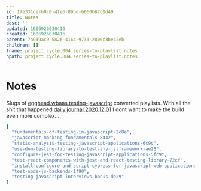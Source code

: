 ```yaml
---
id: 17e331ce-b0c0-4fe6-89bd-b660b87d1d49
title: Notes
desc: ''
updated: 1606926030416
created: 1606926030416
parent: 7a939ac9-5826-4164-9733-2806c3be42eb
children: []
fname: project.cycle.004.series-to-playlist.notes
hpath: project.cycle.004.series-to-playlist.notes
---
```

# Notes

Slugs of [egghead.wbaas.testing-javascript](6cb5ab6c-463f-407a-b378-218012269631) converted playlists. With all the shit that happened [daily.journal.2020.12.01](671dcfa6-f912-462b-941a-d39dfadeb402) I dont want to make the build even more complex...

```ruby
[
  "fundamentals-of-testing-in-javascript-2c8a",
  "javascript-mocking-fundamentals-8442",
  "static-analysis-testing-javascript-applications-6c9c",
  "use-dom-testing-library-to-test-any-js-framework-ae28",
  "configure-jest-for-testing-javascript-applications-5fc9",
  "test-react-components-with-jest-and-react-testing-library-72cf",
  "install-configure-and-script-cypress-for-javascript-web-applications-fca9",
  "test-node-js-backends-1f90",
  "testing-javascript-interviews-bonus-de29"
]
```

